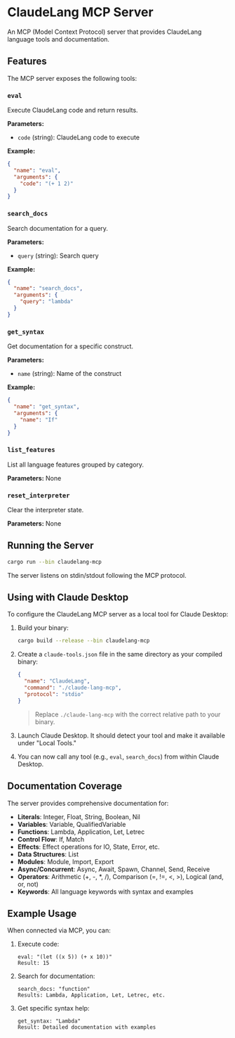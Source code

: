 # ClaudeLang MCP Server

An MCP (Model Context Protocol) server that provides ClaudeLang language tools and documentation.

## Features

The MCP server exposes the following tools:

### `eval`
Execute ClaudeLang code and return results.

**Parameters:**
- `code` (string): ClaudeLang code to execute

**Example:**
```json
{
  "name": "eval",
  "arguments": {
    "code": "(+ 1 2)"
  }
}
```

### `search_docs`
Search documentation for a query.

**Parameters:**
- `query` (string): Search query

**Example:**
```json
{
  "name": "search_docs",
  "arguments": {
    "query": "lambda"
  }
}
```

### `get_syntax`
Get documentation for a specific construct.

**Parameters:**
- `name` (string): Name of the construct

**Example:**
```json
{
  "name": "get_syntax",
  "arguments": {
    "name": "If"
  }
}
```

### `list_features`
List all language features grouped by category.

**Parameters:** None

### `reset_interpreter`
Clear the interpreter state.

**Parameters:** None

## Running the Server

```bash
cargo run --bin claudelang-mcp
```

The server listens on stdin/stdout following the MCP protocol.

## Using with Claude Desktop

To configure the ClaudeLang MCP server as a local tool for Claude Desktop:

1. Build your binary:
   ```bash
   cargo build --release --bin claudelang-mcp
   ```

2. Create a `claude-tools.json` file in the same directory as your compiled binary:
   ```json
   {
     "name": "ClaudeLang",
     "command": "./claude-lang-mcp",
     "protocol": "stdio"
   }
   ```

   > Replace `./claude-lang-mcp` with the correct relative path to your binary.

3. Launch Claude Desktop. It should detect your tool and make it available under "Local Tools."

4. You can now call any tool (e.g., `eval`, `search_docs`) from within Claude Desktop.

## Documentation Coverage

The server provides comprehensive documentation for:

- **Literals**: Integer, Float, String, Boolean, Nil
- **Variables**: Variable, QualifiedVariable
- **Functions**: Lambda, Application, Let, Letrec
- **Control Flow**: If, Match
- **Effects**: Effect operations for IO, State, Error, etc.
- **Data Structures**: List
- **Modules**: Module, Import, Export
- **Async/Concurrent**: Async, Await, Spawn, Channel, Send, Receive
- **Operators**: Arithmetic (+, -, *, /), Comparison (=, !=, <, >), Logical (and, or, not)
- **Keywords**: All language keywords with syntax and examples

## Example Usage

When connected via MCP, you can:

1. Execute code:
   ```
   eval: "(let ((x 5)) (+ x 10))"
   Result: 15
   ```

2. Search for documentation:
   ```
   search_docs: "function"
   Results: Lambda, Application, Let, Letrec, etc.
   ```

3. Get specific syntax help:
   ```
   get_syntax: "Lambda"
   Result: Detailed documentation with examples
   ```
